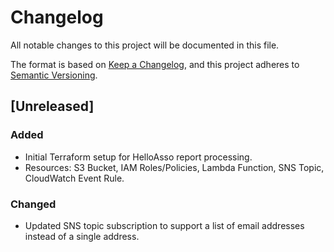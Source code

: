 # Changelog

All notable changes to this project will be documented in this file.

The format is based on [Keep a Changelog](https://keepachangelog.com/en/1.0.0/),
and this project adheres to [Semantic Versioning](https://semver.org/spec/v2.0.0.html).

## [Unreleased]

### Added
- Initial Terraform setup for HelloAsso report processing.
- Resources: S3 Bucket, IAM Roles/Policies, Lambda Function, SNS Topic, CloudWatch Event Rule.

### Changed
- Updated SNS topic subscription to support a list of email addresses instead of a single address.


